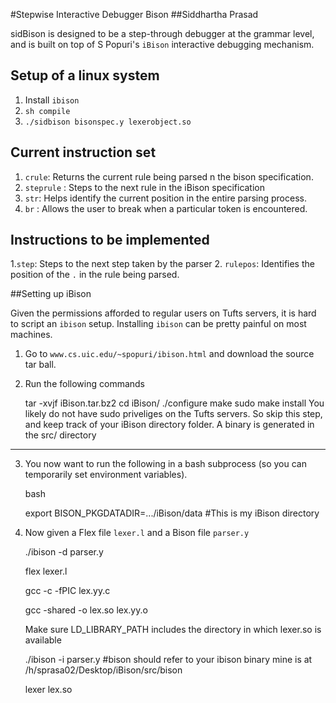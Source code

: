 #Stepwise Interactive Debugger Bison
##Siddhartha Prasad

sidBison is designed to be a step-through debugger at the grammar level, and is built on top of S Popuri's `iBison` interactive
debugging mechanism.

## Setup of a linux system

1. Install `ibison`
2. `sh compile`
3. `./sidbison bisonspec.y lexerobject.so`


## Current instruction set

1. `crule`: Returns the current rule being parsed n the bison specification.
2. `steprule` : Steps to the next rule in the iBison specification
3.  `str`: Helps identify the current position in the entire parsing process.
4.  `br` : Allows the user to break when a particular token is encountered.

## Instructions to be implemented

1.`step`: Steps to the next step taken by the parser
2. `rulepos`: Identifies the position of the `.` in the rule being parsed. 



##Setting up iBison

Given the permissions afforded to regular users on Tufts servers, it is
hard to script an `ibison` setup. Installing `ibison` can be pretty painful
on most machines.

1. Go to `www.cs.uic.edu/~spopuri/ibison.html` and download the source tar ball.

2. Run the following commands

    tar -xvjf iBison.tar.bz2
    cd iBison/
    ./configure
    make
    sudo make install  You likely do not have sudo priveliges on the Tufts
                       servers. So skip this step, and keep track of your
                       iBison directory folder. A binary is generated in
                       the src/ directory


----------------------------------------------------------

3. You now want to run the following in a bash subprocess (so you can temporarily set environment variables).

    bash
    
    export BISON_PKGDATADIR=.../iBison/data #This is my iBison directory


4. Now given a Flex file `lexer.l` and a Bison file `parser.y`

    ./ibison -d parser.y
    
    flex lexer.l
    
    gcc -c -fPIC lex.yy.c
    
    gcc -shared -o lex.so lex.yy.o

    Make sure LD_LIBRARY_PATH includes the directory in which lexer.so is
      available

    ./ibison -i parser.y #bison should refer to your ibison binary
                        mine is at /h/sprasa02/Desktop/iBison/src/bison

    lexer lex.so


